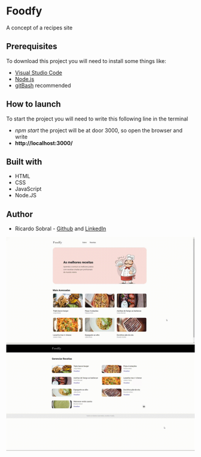# Foodfy
 A concept of a recipes site
## Prerequisites
To download this project you will need to install some things like:
* [Visual Studio Code](https://code.visualstudio.com/download)
* [Node.js](https://nodejs.org/en/)
* [gitBash](https://gitforwindows.org/) recommended 

## How to launch
To start the project you will need to write this following line in the terminal
* *npm start*
the project will be at door 3000, so open the browser and write 
* **http://localhost:3000/**

## Built with
* HTML 
* CSS 
* JavaScript
* Node.JS

## Author
* Ricardo Sobral - [Github](https://github.com/RicardoSobral-7) and [LinkedIn](https://www.linkedin.com/in/ricardo-sobral-b8978613a/)

![Foodfy gif](https://github.com/RicardoSobral-7/foodfy/blob/master/foodfy.gif)
![Foodfy Admin gif](https://github.com/RicardoSobral-7/foodfy/blob/master/foodfyAdmin.gif)
